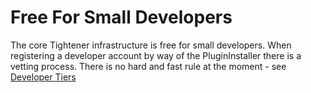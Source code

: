 # Free For Small Developers

The core Tightener infrastructure is free for small developers. When registering a developer account by way of the PluginInstaller there is a vetting process. There is no hard and fast rule at the moment - see [Developer Tiers](Developer_Tiers.md)
